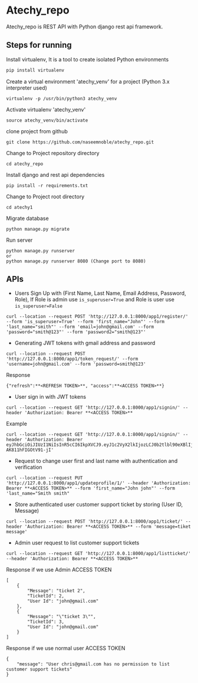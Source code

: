 # Atechy_repo

Atechy_repo is REST API with Python django rest api framework.

## Steps for running

Install virtualenv, It is a tool to create isolated Python environments
```bash
pip install virtualenv
```
Create a virtual environment 'atechy_venv' for a project (Python 3.x interpreter used)
```
virtualenv -p /usr/bin/python3 atechy_venv
```
Activate virtualenv 'atechy_venv'
```
source atechy_venv/bin/activate
```
clone project from github
```
git clone https://github.com/naseemnoble/atechy_repo.git
```
Change to Project repository directory
```
cd atechy_repo
```
Install django and rest api dependencies
```
pip install -r requirements.txt
```
Change to Project root directory
```
cd atechy1
```
Migrate database
```
python manage.py migrate
```
Run server
```
python manage.py runserver
or
python manage.py runserver 8080 (Change port to 8080)
```
## APIs
* Users Sign Up with (First Name, Last Name, Email Address, Password, Role), 
If Role is admin use `is_superuser=True` and 
Role is user use `is_superuser=False`
```
curl --location --request POST 'http://127.0.0.1:8000/app1/register/' --form 'is_superuser=True' --form 'first_name="John"' --form 'last_name="smith"' --form 'email=john@gmail.com' --form 'password="smith@123"' --form 'password2="smith@123"'
```
* Generating JWT tokens with gmail address and password
```
curl --location --request POST 'http://127.0.0.1:8000/app1/token_request/' --form 'username=john@gmail.com' --form 'password=smith@123'
```
Response
```
{"refresh":**<REFRESH TOKEN>**, "access":**<ACCESS TOKEN>**}
```
* User sign in with JWT tokens
```
curl --location --request GET 'http://127.0.0.1:8000/app1/signin/' --header 'Authorization: Bearer **<ACCESS TOKEN>**
```
Example
```
curl --location --request GET 'http://127.0.0.1:8000/app1/signin/' --header 'Authorization: Bearer eyJhbGciOiJIUzI1NiIsInR5cCI6IkpXVCJ9.eyJ1c2VyX2lkIjozLCJ0b2tlbl90eXBlIjoiYWNjZXNzIiwiZXhwIjoxNjE4NTcwMTY2LCJqdGkiOiJhNWVkNjJhODVmODg0Y2RmYTBmMzY2ZThmM2FlNzM2OSIsInVzZXJuYW1lIjoiam9obkBnbWFpbC5jb20ifQ.4bfmSePGmKZ3P_42R9XJ5Kb1v-AK811hFIGOtV91-jI'
```
* Request to change user first and last name with authentication and verification
```
curl --location --request PUT 'http://127.0.0.1:8000/app1/updateprofile/1/' --header 'Authorization: Bearer **<ACCESS TOKEN>** --form 'first_name="John john"' --form 'last_name="Smith smith"
```
* Store authenticated user customer support ticket by storing (User ID, Message)
```
curl --location --request POST 'http://127.0.0.1:8000/app1/ticket/' --header 'Authorization: Bearer **<ACCESS TOKEN>** --form 'message=tiket message'
```
* Admin user request to list customer support tickets
```
curl --location --request GET 'http://127.0.0.1:8000/app1/listticket/' --header 'Authorization: Bearer **<ACCESS TOKEN>**
```
Response if we use Admin ACCESS TOKEN
```
[
    {
        "Message": "ticket 2",
        "TicketId": 2,
        "User Id": "john@gmail.com"
    },
    {
        "Message": "\"ticket 3\"",
        "TicketId": 3,
        "User Id": "john@gmail.com"
    }
]
```
Response if we use normal user ACCESS TOKEN
```
{
    "message": "User chris@gmail.com has no permission to list customer support tickets"
}
```
